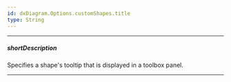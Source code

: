 ```yaml
---
id: dxDiagram.Options.customShapes.title
type: String
---
```

---
##### shortDescription
Specifies a shape's tooltip that is displayed in a toolbox panel.

---
